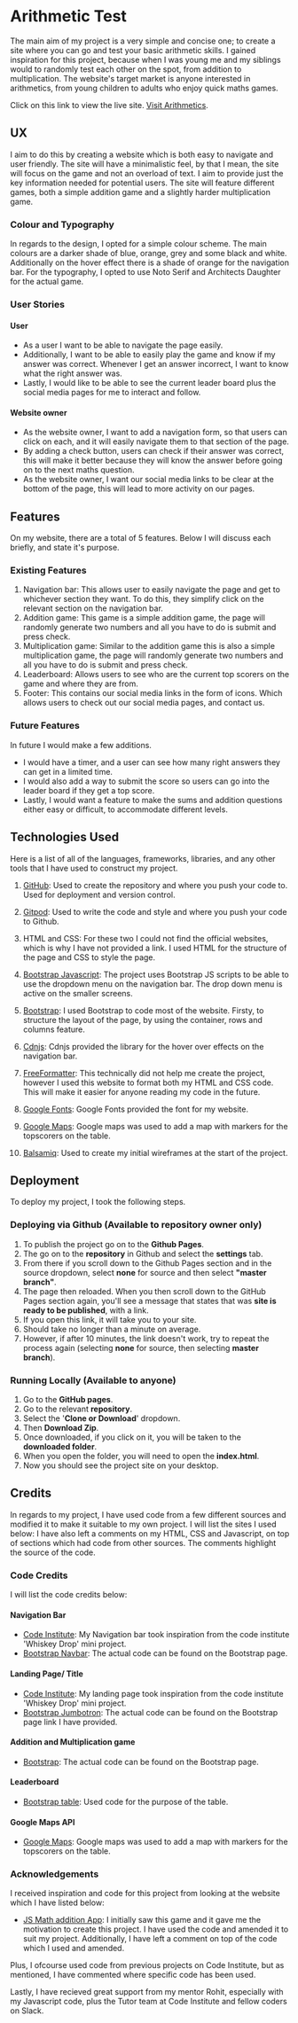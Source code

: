 # Arithmetic Test

The main aim of my project is a very simple and concise one; to create a site where you can go and test your basic arithmetic skills. I gained inspiration for this project,
because when I was young me and my siblings would to randomly test each other on the spot, from addition to multiplication.
The website's target market is anyone interested in arithmetics, from young children to adults who enjoy quick maths games.

Click on this link to view the live site. [Visit Arithmetics](https://ladev25.github.io/Arithmetics/).

## UX
 I aim to do this by creating a website which is both easy to navigate and user friendly. The site will have a minimalistic feel, by that I mean, the site will focus on the game and not an overload of text. I aim to provide just the key information needed for potential users. 
The site will feature different games, both a simple addition game and a slightly harder multiplication game.

### Colour and Typography
In regards to the design, I opted for a simple colour scheme. The main colours are a darker shade of blue, orange, grey and some black and white. Additionally on the hover effect there is a shade of orange for the navigation bar.
For the typography, I opted to use Noto Serif and Architects Daughter for the actual game.

### User Stories

#### User
- As a user I want to be able to navigate the page easily. 
- Additionally, I want to be able to easily play the game and know if my answer was correct. Whenever I get an answer incorrect, I want to know what the right answer was. 
- Lastly, I would like to be able to see the current leader board plus the social media pages for me to interact and follow.

#### Website owner
- As the website owner, I want to add a navigation form, so that users can click on each, and it will easily navigate them to that section of the page.
- By adding a check button, users can check if their answer was correct, this will make it better because they will know the answer before going on to the next maths question.
- As the website owner, I want our social media links to be clear at the bottom of the page, this will lead to more activity on our pages. 

## Features
On my website, there are a total of 5 features. Below I will discuss each briefly, and state it's purpose. 

### Existing Features
1. Navigation bar: This allows user to easily navigate the page and get to whichever section they want. To do this, they simplify
   click on the relevant section on the navigation bar.
1. Addition game: This game is a simple addition game, the page will randomly generate two numbers and all you have to do is submit and press check.
1. Multiplication game: Similar to the addition game this is also a simple multiplication game, the page will randomly generate two numbers and all you have to do is submit and press check.
1. Leaderboard: Allows users to see who are the current top scorers on the game and where they are from.
1. Footer: This contains our social media links in the form of icons. Which allows users to check out our social media pages, and contact us.

### Future Features
In future I would make a few additions. 

- I would have a timer, and a user can see how many right answers they can get in a limited time.
- I would also add a way to submit the score so users can go into the leader board if they get a top score.
- Lastly, I would want a feature to make the sums and addition questions either easy or difficult, to accommodate different levels.

## Technologies Used
Here is a list of all of the languages, frameworks, libraries, and any other tools that I have used to construct my project. 

1. [GitHub](https://github.com/): 
Used to create the repository and where you push your code to. Used for deployment and version control.

1. [Gitpod](https://www.gitpod.io/): 
Used to write the code and style and where you push your code to Github.

1. HTML and CSS: For these two I could not find the official websites, which is why I have not provided a link. I used HTML for the structure of the page and CSS to style the page.

1. [Bootstrap Javascript](https://getbootstrap.com/docs/4.4/getting-started/introduction/): 
The project uses Bootstrap JS scripts to be able to use the dropdown menu on the navigation bar. The drop down menu is active on the smaller screens.

1. [Bootstrap](https://getbootstrap.com/):
I used Bootstrap to code most of the website. Firsty, to structure the layout of the page, by using the container, rows and columns feature.

1. [Cdnjs](https://cdnjs.com/):
Cdnjs provided the library for the hover over effects on the navigation bar.

1. [FreeFormatter](https://www.freeformatter.com/):
This technically did not help me create the project, however I used this website to format both my HTML and CSS code. This will make it easier for anyone reading my code in the future.

1. [Google Fonts](https://fonts.google.com/):
Google Fonts provided the font for my website. 

1. [Google Maps](https://developers.google.com/maps/documentation/javascript/overview#all): 
Google maps was used to add a map with markers for the topscorers on the table.

1. [Balsamiq](https://balsamiq.com/): 
Used to create my initial wireframes at the start of the project.


## Deployment
To deploy my project, I took the following steps.

### Deploying via Github (Available to repository owner only)

1. To publish the project go on to the **Github Pages**.
1. The go on to the **repository** in Github and select the **settings** tab.
1. From there if you scroll down to the Github Pages section and in the source dropdown, select **none** for source and then select **"master branch"**.
1. The page then reloaded. When you then scroll down to the GitHub Pages section again, you'll see a message that states that was **site is ready to be published**, with a link.
1. If you open this link, it will take you to your site. 
1. Should take no longer than a minute on average.
1. However, if after 10 minutes, the link doesn't work, try to repeat the process again (selecting **none** for source, then selecting **master branch**).

### Running Locally (Available to anyone)

1. Go to the **GitHub pages**.
1. Go to the relevant **repository**.
1. Select the '**Clone or Download**' dropdown.
1. Then **Download Zip**.
1. Once downloaded, if you click on it, you will be taken to the **downloaded folder**.
1. When you open the folder, you will need to open the **index.html**.
1. Now you should see the project site on your desktop.

## Credits

In regards to my project, I have used code from a few different sources and modified it to make it suitable to my own project. I will list the sites I used below:
I have also left a comments on my HTML, CSS and Javascript, on top of sections which had code from other sources. The comments highlight the source of the code.

### Code Credits

I will list the code credits below:

#### Navigation Bar
- [Code Institute](https://codeinstitute.net/): My Navigation bar took inspiration from the code institute 'Whiskey Drop' mini project.
- [Bootstrap Navbar](https://getbootstrap.com/docs/4.4/components/navbar/): The actual code can be found on the Bootstrap page.
#### Landing Page/ Title
- [Code Institute](https://codeinstitute.net/): My landing page took inspiration from the code institute 'Whiskey Drop' mini project.
- [Bootstrap Jumbotron](https://getbootstrap.com/docs/4.4/components/jumbotron/): The actual code can be found on the Bootstrap page link I have provided.
####  Addition and Multiplication game
- [Bootstrap](https://getbootstrap.com/docs/4.0/layout/overview/): The actual code can be found on the Bootstrap page.
#### Leaderboard
- [Bootstrap table](https://getbootstrap.com/docs/4.0/content/tables/): Used code for the purpose of the table.
#### Google Maps API
- [Google Maps](https://developers.google.com/maps/documentation/javascript/overview#all): Google maps was used to add a map with markers for the topscorers on the table.


### Acknowledgements

I received inspiration and code for this project from looking at the website which I have listed below:

- [JS Math addition App](https://jsbeginners.com/javascript-math-addition-app/):
I initially saw this game and it gave me the motivation to create this project. I have used the code and amended it to suit my project. 
Additionally, I have left a comment on top of the code which I used and amended.

Plus, I ofcourse used code from previous projects on Code Institute, but as mentioned, I have commented where specific code has been used.

Lastly, I have recieved great support from my mentor Rohit, especially with my Javascript code, plus the Tutor team at Code Institute and fellow coders on Slack.







